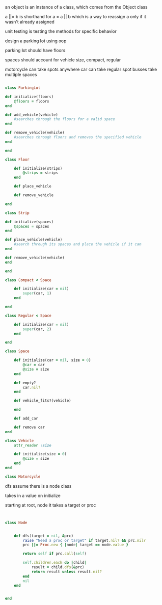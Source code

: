 an object is an instance of a class, which comes from the Object class

a ||= b is shorthand for a = a || b which is a way to reassign a only if it wasn't already assigned

unit testing is testing the methods for specific behavior


design a parking lot using oop

parking lot should have floors

spaces should account for vehicle size, compact, regular

motorcycle can take spots anywhere
car can take regular spot
busses take multiple spaces

```rb

class ParkingLot

def initialize(floors)
    @floors = floors
end

def add_vehicle(vehicle)
    #searches through the floors for a valid space
end

def remove_vehicle(vehicle)
    #searches through floors and removes the specified vehicle
end

end

class Floor

    def initialize(strips)
        @strips = strips
    end

    def place_vehicle

    def remove_vehicle

end

class Strip

def initialize(spaces)
    @spaces = spaces
end

def place_vehicle(vehicle)
    #search through its spaces and place the vehicle if it can
end

def remove_vehicle(vehicle)
end

end

class Compact < Space

    def initialize(car = nil)
        super(car, 1)
    end

end

class Regular < Space

    def initialize(car = nil)
        super(car, 2)
    end

end

class Space

    def initialize(car = nil, size = 0)
        @car = car
        @size = size
    end

    def empty?
        car.nil?
    end

    def vehicle_fits?(vehicle)

    end

    def add_car

    def remove car
end

class Vehicle
    attr_reader :size

    def initialize(size = 0)
        @size = size
    end
end

class Motorcycle

```


dfs assume there is a node class

takes in a value on initialize

starting at root, node it takes a target or proc


```rb


class Node


    def dfs(target = nil, &prc)
        raise "Need a proc or target" if target.nil? && prc.nil?
        prc ||= Proc.new { |node| target == node.value }

        return self if prc.call(self)

        self.children.each do |child|
            result = child.dfs(&prc)
            return result unless result.nil?
        end
        nil
    end


end


```
